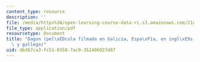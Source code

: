 ```yaml
---
content_type: resource
description: ''
file: /media/https%3A/open-learning-course-data-rc.s3.amazonaws.com/21g-703-spanish-iii-spring-2006/db367ca3fc5103587ac9352406927d87_MIT21G_703S06_dagon.pdf
file_type: application/pdf
resourcetype: Document
title: "Dagon (pel\xEDcula filmada en Galicia, Espa\xF1a, en ingl\xE9s, castellano\
  \ y gallego)"
uid: db367ca3-fc51-0358-7ac9-352406927d87
---
```

